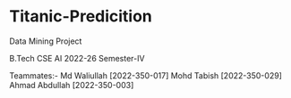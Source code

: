 # Titanic-Predicition
Data Mining Project

B.Tech CSE AI 2022-26
Semester-IV

Teammates:-
Md Waliullah [2022-350-017]
Mohd Tabish [2022-350-029]
Ahmad Abdullah [2022-350-003]
